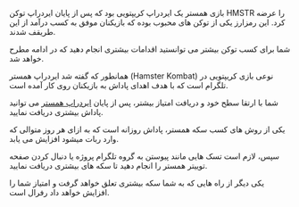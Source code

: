
بازی همستر یک ایردراپ کریپتویی بود که پس از پایان ایردراپ توکن HMSTR را عرضه کرد. این رمزارز یکی از توکن های محبوب بوده که بازیکنان موفق به کسب درآمد از این طریقف شدند.

شما برای کسب توکن بیشتر می توانستید اقدامات بیشتری انجام دهید که در ادامه مطرح خواهد شد.
  

همانطور که گفته شد ایردراپ همستر (Hamster Kombat) نوعی بازی کریپتویی در تلگرام است که با هدف اهدای پاداش به بازیکنان روی کار آمده است.


شما با ارتقا سطح خود و دریافت امتیاز بیشتر، پس از پایان [ایردراپ همستر](https://www.ghatar.com/221593/%d8%a8%d9%87%d8%aa%d8%b1%db%8c%d9%86-%da%a9%d8%a7%d8%b1%d8%aa-%d9%87%d8%a7%db%8c-%d8%a8%d8%a7%d8%b2%db%8c-%d9%87%d9%85%d8%b3%d8%aa%d8%b1-%d8%a8%d8%b1%d8%a7%db%8c-%d8%af%d8%b1%db%8c%d8%a7%d9%81%d8%aa-%d9%be%d8%b1%d9%88%d9%81%db%8c%d8%aa-%d8%a8%d8%a7%d9%84%d8%a7%db%8c-%db%b2-%d9%85%db%8c%d9%84%db%8c%d9%88%d9%86/) می توانید پاداش بیشتری دریافت نمایید.

یکی از روش های کسب سکه همستر، پاداش روزانه است که به ازای هر روز متوالی که وارد ربات میشود افزایش می یابد.

سپس، لازم است تسک هایی مانند پیوستن به گروه تلگرام پروژه یا دنبال کردن صفحه توییتر همستر را انجام دهید تا سکه های بیشتری دریافت نمایید.

یکی دیگر از راه هایی که به شما سکه بیشتری تعلق خواهد گرفت و امتیاز شما را افزایش خواهد داد رفرال است.
